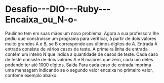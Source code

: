 # Desafio---DIO---Ruby---Encaixa_ou_N-o-
Paulinho tem em suas mãos um novo problema. Agora a sua professora lhe pediu  que construísse um programa para verificar, à partir de dois valores muito  grandes A e B, se B corresponde aos últimos dígitos de A.    Entrada    A entrada consiste de vários casos de teste. A primeira linha de entrada contém  um inteiro N que indica a quantidade de casos de teste. Cada caso de teste  consiste de dois valores A e B maiores que zero, cada um deles podendo ter até  1000 dígitos.   Saída    Para cada caso de entrada imprima uma mensagem indicando se o segundo valor  encaixa no primeiro valor, confome exemplo abaixo.
